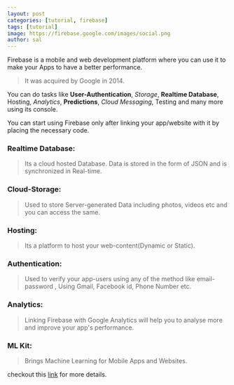 ```yaml
---
layout: post
categories: [tutorial, firebase]
tags: [tutorial]
image: https://firebase.google.com/images/social.png
author: sal
---
```


Firebase is a mobile and web development platform where you can use it to make your Apps to have a better performance.

> It was acquired by Google in 2014.

You can do tasks like **User-Authentication**, _Storage_, **Realtime Database**, Hosting, _Analytics_, **Predictions**, _Cloud Messaging_, Testing and many more using its console.

You can start using Firebase only after linking your app/website with it by placing the necessary code.

### Realtime Database:
> Its a cloud hosted Database. Data is stored in the form of JSON and is synchronized in Real-time.

### Cloud-Storage:
> Used to store Server-generated Data including photos, videos etc and you can access the same.

### Hosting:
> Its a platform to host your web-content(Dynamic or Static). 

### Authentication:
> Used to verify your app-users using any of the method like email-password , Using Gmail, Facebook id, Phone Number etc.

### Analytics:
> Linking Firebase with Google Analytics will help you to analyse more and improve your app's performance.

### ML Kit:
> Brings Machine Learning for Mobile Apps and Websites.


checkout this [link](https://firebase.google.com/) for more details.
